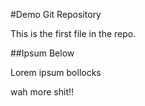 #Demo Git Repository

This is the first file in the repo.

##Ipsum Below

Lorem ipsum bollocks

wah more shit!!